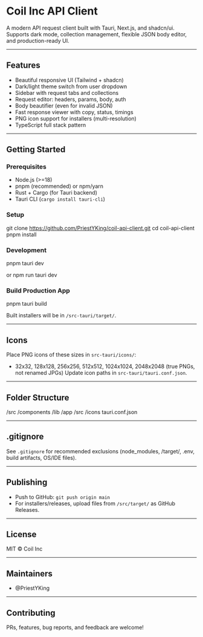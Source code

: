 # Coil Inc API Client

A modern API request client built with Tauri, Next.js, and shadcn/ui.
Supports dark mode, collection management, flexible JSON body editor, and production-ready UI.

---

## Features

- Beautiful responsive UI (Tailwind + shadcn)
- Dark/light theme switch from user dropdown
- Sidebar with request tabs and collections
- Request editor: headers, params, body, auth
- Body beautifier (even for invalid JSON)
- Fast response viewer with copy, status, timings
- PNG icon support for installers (multi-resolution)
- TypeScript full stack pattern

---

## Getting Started

### Prerequisites

- Node.js (>=18)
- pnpm (recommended) or npm/yarn
- Rust + Cargo (for Tauri backend)
- Tauri CLI (`cargo install tauri-cli`)

### Setup

git clone https://github.com/PriestYKing/coil-api-client.git
cd coil-api-client
pnpm install


### Development

pnpm tauri dev

or
npm run tauri dev


### Build Production App

pnpm tauri build


Built installers will be in `/src-tauri/target/`.

---

## Icons

Place PNG icons of these sizes in `src-tauri/icons/`:

- 32x32, 128x128, 256x256, 512x512, 1024x1024, 2048x2048 (true PNGs, not renamed JPGs)
Update icon paths in `src-tauri/tauri.conf.json`.

---

## Folder Structure

/src
/components
/lib
/app
/src
/icons
tauri.conf.json


---

## .gitignore

See `.gitignore` for recommended exclusions (node_modules, /target/, .env, build artifacts, OS/IDE files).

---

## Publishing

- Push to GitHub: `git push origin main`
- For installers/releases, upload files from `/src/target/` as GitHub Releases.

---

## License

MIT © Coil Inc

---

## Maintainers

- @PriestYKing

---

## Contributing

PRs, features, bug reports, and feedback are welcome!

